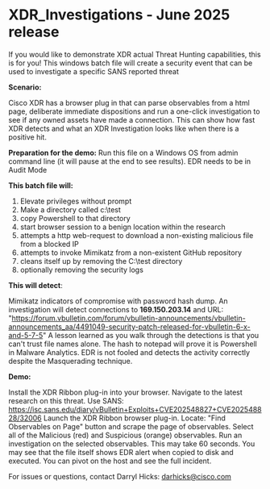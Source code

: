# XDR_Investigations  -  June 2025 release
If you would like to demonstrate XDR actual Threat Hunting capabilities, this is for you!
This windows batch file will create a security event that can be used to investigate a specific SANS reported threat

**Scenario:**

Cisco XDR has a browser plug in that can parse observables from a html page, deliberate immediate dispositions and run a one-click investigation to see if any owned assets have made a connection. This can show how fast XDR detects and what an XDR Investigation looks like when there is a positive hit.

**Preparation for the demo:**
Run this file on a Windows OS from admin command line (it will pause at the end to see results). 
EDR needs to be in Audit Mode

**This batch file will:**
1) Elevate privileges without prompt
2) Make a directory called c:\test
3) copy Powershell to that directory
4) start browser session to a benign location within the research
5) attempts a http web-request to download a non-existing malicious file from a blocked IP
6) attempts to invoke Mimikatz from a non-existent GitHub repository
7) cleans itself up by removing the C:\test directory
8) optionally removing the security logs

**This will detect**: 

Mimikatz indicators of compromise with password hash dump.
An investigation will detect connections to **169.150.203.14** and URL: "https://forum.vbulletin.com/forum/vbulletin-announcements/vbulletin-announcements_aa/4491049-security-patch-released-for-vbulletin-6-x-and-5-7-5"
A lesson learned as you walk through the detections is that you can't trust file names alone. The hash to notepad will prove it is Powershell in Malware Analytics. EDR is not fooled and detects the activity correctly despite the Masquerading technique.

**Demo:**

Install the XDR Ribbon plug-in into your browser.
Navigate to the latest research on this threat. Use SANS:  https://isc.sans.edu/diary/vBulletin+Exploits+CVE202548827+CVE202548828/32006
Launch the XDR Ribbon browser plug-in. 
Locate: "Find Observables on Page" button and scrape the page of observables. 
Select all of the Malicious (red) and Suspicious (orange) observables.
Run an investigation on the selected observables. This may take 60 seconds. 
You may see that the file itself shows EDR alert when copied to disk and executed. You can pivot on the host and see the full incident.

For issues or questions, contact Darryl Hicks:  darhicks@cisco.com
